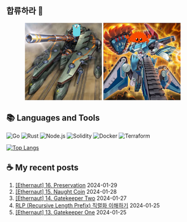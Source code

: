 ## 합류하라 🤝

<div align="center">
    <img src="https://github.com/piatoss3612/piatoss3612/blob/main/assets/go.png" alt="합류하라-go" width="40%" height="auto">
    <img src="https://github.com/piatoss3612/piatoss3612/blob/main/assets/rust.png" alt="합류하라-rust" width="40%" height="auto">
</div>

## 📚 Languages and Tools

![Go](https://img.shields.io/badge/Go-00ADD8?style=for-the-badge&logo=go&logoColor=white)
![Rust](https://img.shields.io/badge/Rust-000000?style=for-the-badge&logo=rust&logoColor=white)
![Node.js](https://img.shields.io/badge/Node.js-43853D?style=for-the-badge&logo=node.js&logoColor=white)
![Solidity](https://img.shields.io/badge/solidity-363636?style=for-the-badge&logo=solidity&logoColor=white)
![Docker](https://img.shields.io/badge/docker-%230db7ed.svg?style=for-the-badge&logo=docker&logoColor=white)
![Terraform](https://img.shields.io/badge/terraform-%235835CC.svg?style=for-the-badge&logo=terraform&logoColor=white)

[![Top Langs](https://github-readme-stats.vercel.app/api/top-langs/?username=piatoss3612&layout=compact)](https://github.com/piatoss3612/github-readme-stats)

## ☕ My recent posts

1. [[Ethernaut] 16. Preservation](https://piatoss3612.tistory.com/113) 2024-01-29
2. [[Ethernaut] 15. Naught Coin](https://piatoss3612.tistory.com/112) 2024-01-28
3. [[Ethernaut] 14. Gatekeeper Two](https://piatoss3612.tistory.com/111) 2024-01-27
4. [RLP (Recursive Length Prefix) 직렬화 이해하기](https://piatoss3612.tistory.com/110) 2024-01-25
5. [[Ethernaut] 13. Gatekeeper One](https://piatoss3612.tistory.com/109) 2024-01-25